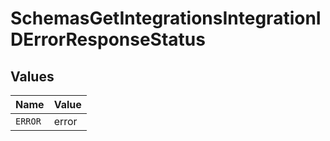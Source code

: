 # SchemasGetIntegrationsIntegrationIDErrorResponseStatus


## Values

| Name    | Value   |
| ------- | ------- |
| `ERROR` | error   |
